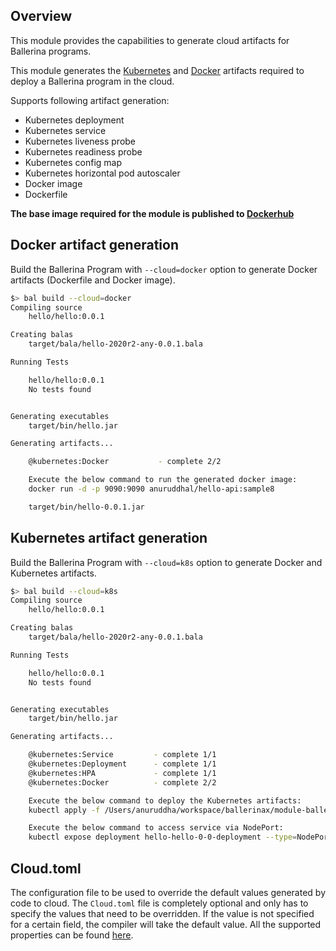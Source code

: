 ## Overview

This module provides the capabilities to generate cloud artifacts for Ballerina programs.

This module generates the [Kubernetes](https://kubernetes.io/) and [Docker](https://www.docker.com/) artifacts required to deploy a Ballerina program in the cloud. 

Supports following artifact generation:
- Kubernetes deployment 
- Kubernetes service
- Kubernetes liveness probe
- Kubernetes readiness probe
- Kubernetes config map
- Kubernetes horizontal pod autoscaler
- Docker image  
- Dockerfile 

**The base image required for the module is published to [Dockerhub](https://hub.docker.com/r/ballerina/jvm-runtime)**

## Docker artifact generation

Build the Ballerina Program with `--cloud=docker` option to generate Docker artifacts (Dockerfile and Docker image). 

```bash
$> bal build --cloud=docker
Compiling source
	hello/hello:0.0.1

Creating balas
	target/bala/hello-2020r2-any-0.0.1.bala

Running Tests

	hello/hello:0.0.1
	No tests found


Generating executables
	target/bin/hello.jar

Generating artifacts...

	@kubernetes:Docker 			 - complete 2/2

    Execute the below command to run the generated docker image:
    docker run -d -p 9090:9090 anuruddhal/hello-api:sample8

    target/bin/hello-0.0.1.jar
``` 

## Kubernetes artifact generation

Build the Ballerina Program with `--cloud=k8s` option to generate Docker and Kubernetes artifacts. 

```bash
$> bal build --cloud=k8s
Compiling source
	hello/hello:0.0.1

Creating balas
	target/bala/hello-2020r2-any-0.0.1.bala

Running Tests

	hello/hello:0.0.1
	No tests found


Generating executables
	target/bin/hello.jar

Generating artifacts...

	@kubernetes:Service 		- complete 1/1
	@kubernetes:Deployment 	    - complete 1/1
	@kubernetes:HPA 			- complete 1/1
	@kubernetes:Docker 			- complete 2/2

	Execute the below command to deploy the Kubernetes artifacts:
	kubectl apply -f /Users/anuruddha/workspace/ballerinax/module-ballerina-c2c/samples/sample2/target/kubernetes/hello

	Execute the below command to access service via NodePort:
	kubectl expose deployment hello-hello-0-0-deployment --type=NodePort --name=hello-hello-0-0-svc-local
``` 

## Cloud.toml
The configuration file to be used to override the default values generated by code to cloud.
The `Cloud.toml` file is completely optional and only has to specify the values that need to be overridden. 
If the value is not specified for a certain field, the compiler will take the default value.
All the supported properties can be found [here](https://github.com/ballerina-platform/ballerina-spec/blob/master/c2c/code-to-cloud-spec.md#cloudtoml-properties).
